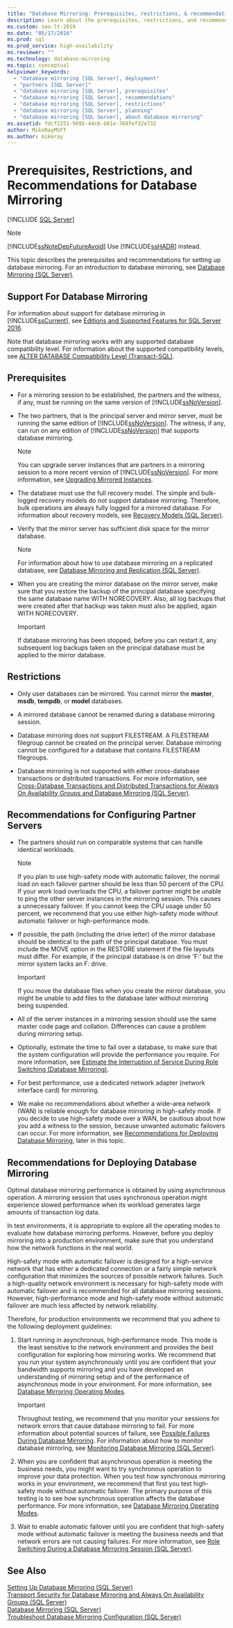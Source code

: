 ```yaml
---
title: "Database Mirroring: Prerequisites, restrictions, & recommendations"
description: Learn about the prerequisites, restrictions, and recommendations for configuring database mirroring with SQL Server. 
ms.custom: seo-lt-2019
ms.date: "05/17/2016"
ms.prod: sql
ms.prod_service: high-availability
ms.reviewer: ""
ms.technology: database-mirroring
ms.topic: conceptual
helpviewer_keywords: 
  - "database mirroring [SQL Server], deployment"
  - "partners [SQL Server]"
  - "database mirroring [SQL Server], prerequisites"
  - "database mirroring [SQL Server], recommendations"
  - "database mirroring [SQL Server], restrictions"
  - "database mirroring [SQL Server], planning"
  - "database mirroring [SQL Server], about database mirroring"
ms.assetid: fdcf2251-9895-44c6-b81e-768fef32e732
author: MikeRayMSFT
ms.author: mikeray
---
```

# Prerequisites, Restrictions, and Recommendations for Database Mirroring
 [!INCLUDE [SQL Server](../../includes/applies-to-version/sqlserver.md)]
    
> [!NOTE]  
>  [!INCLUDE[ssNoteDepFutureAvoid](../../includes/ssnotedepfutureavoid-md.md)] Use [!INCLUDE[ssHADR](../../includes/sshadr-md.md)] instead.  
  
 This topic describes the prerequisites and recommendations for setting up database mirroring. For an introduction to database mirroring, see [Database Mirroring &#40;SQL Server&#41;](../../database-engine/database-mirroring/database-mirroring-sql-server.md).  
  
  
##  <a name="DbmSupport"></a> Support For Database Mirroring  
 For information about support for database mirroring in [!INCLUDE[ssCurrent](../../includes/sscurrent-md.md)], see   [Editions and Supported Features for SQL Server 2016](../../sql-server/editions-and-components-of-sql-server-2016.md).
  
 Note that database mirroring works with any supported database compatibility level. For information about the supported compatibility levels, see [ALTER DATABASE Compatibility Level &#40;Transact-SQL&#41;](../../t-sql/statements/alter-database-transact-sql-compatibility-level.md).  
  
  
##  <a name="Prerequisites"></a> Prerequisites  
  
-   For a mirroring session to be established, the partners and the witness, if any, must be running on the same version of [!INCLUDE[ssNoVersion](../../includes/ssnoversion-md.md)].  
  
-   The two partners, that is the principal server and mirror server, must be running the same edition of [!INCLUDE[ssNoVersion](../../includes/ssnoversion-md.md)]. The witness, if any, can run on any edition of [!INCLUDE[ssNoVersion](../../includes/ssnoversion-md.md)] that supports database mirroring.  
  
    > [!NOTE]  
    >  You can upgrade server instances that are partners in a mirroring session to a more recent version of [!INCLUDE[ssNoVersion](../../includes/ssnoversion-md.md)]. For more information, see [Upgrading Mirrored Instances](../../database-engine/database-mirroring/upgrading-mirrored-instances.md).  
  
-   The database must use the full recovery model. The simple and bulk-logged recovery models do not support database mirroring. Therefore, bulk operations are always fully logged for a mirrored database. For information about recovery models, see [Recovery Models &#40;SQL Server&#41;](../../relational-databases/backup-restore/recovery-models-sql-server.md).  
  
-   Verify that the mirror server has sufficient disk space for the mirror database.  
  
    > [!NOTE]  
    >  For information about how to use database mirroring on a replicated database, see [Database Mirroring and Replication &#40;SQL Server&#41;](../../database-engine/database-mirroring/database-mirroring-and-replication-sql-server.md).  
  
-   When you are creating the mirror database on the mirror server, make sure that you restore the backup of the principal database specifying the same database name WITH NORECOVERY. Also, all log backups that were created after that backup was taken must also be applied, again WITH NORECOVERY.  
  
    > [!IMPORTANT]  
    >  If database mirroring has been stopped, before you can restart it, any subsequent log backups taken on the principal database must be applied to the mirror database.  
  
  
##  <a name="Restrictions"></a> Restrictions  
  
-   Only user databases can be mirrored. You cannot mirror the **master**, **msdb**, **tempdb**, or **model** databases.  
  
-   A mirrored database cannot be renamed during a database mirroring session.  
  
-   Database mirroring does not support FILESTREAM. A FILESTREAM filegroup cannot be created on the principal server. Database mirroring cannot be configured for a database that contains FILESTREAM filegroups.  
  
-   Database mirroring is not supported with either cross-database transactions or distributed transactions. For more information, see [Cross-Database Transactions and Distributed Transactions for Always On Availability Groups and Database Mirroring &#40;SQL Server&#41;](../../database-engine/availability-groups/windows/transactions-always-on-availability-and-database-mirroring.md).  
  
  
##  <a name="RecommendationsForPartners"></a> Recommendations for Configuring Partner Servers  
  
-   The partners should run on comparable systems that can handle identical workloads.  
  
    > [!NOTE]  
    >  If you plan to use high-safety mode with automatic failover, the normal load on each failover partner should be less than 50 percent of the CPU. If your work load overloads the CPU, a failover partner might be unable to ping the other server instances in the mirroring session. This causes a unnecessary failover. If you cannot keep the CPU usage under 50 percent, we recommend that you use either high-safety mode without automatic failover or high-performance mode.  
  
-   If possible, the path (including the drive letter) of the mirror database should be identical to the path of the principal database. You must include the MOVE option in the RESTORE statement if the file layouts must differ. For example, if the principal database is on drive 'F:' but the mirror system lacks an F: drive.  
  
    > [!IMPORTANT]  
    >  If you move the database files when you create the mirror database, you might be unable to add files to the database later without mirroring being suspended.  
  
-   All of the server instances in a mirroring session should use the same master code page and collation. Differences can cause a problem during mirroring setup.  
  
-   Optionally, estimate the time to fail over a database, to make sure that the system configuration will provide the performance you require. For more information, see [Estimate the Interruption of Service During Role Switching &#40;Database Mirroring&#41;](../../database-engine/database-mirroring/estimate-the-interruption-of-service-during-role-switching-database-mirroring.md).  
  
-   For best performance, use a dedicated network adapter (network interface card) for mirroring.  
  
-   We make no recommendations about whether a wide-area network (WAN) is reliable enough for database mirroring in high-safety mode. If you decide to use high-safety mode over a WAN, be cautious about how you add a witness to the session, because unwanted automatic failovers can occur. For more information, see [Recommendations for Deploying Database Mirroring](#RecommendationsForDeploying), later in this topic.  
  
  
##  <a name="RecommendationsForDeploying"></a> Recommendations for Deploying Database Mirroring  
 Optimal database mirroring performance is obtained by using asynchronous operation. A mirroring session that uses synchronous operation might experience slowed performance when its workload generates large amounts of transaction log data.  
  
 In test environments, it is appropriate to explore all the operating modes to evaluate how database mirroring performs. However, before you deploy mirroring into a production environment, make sure that you understand how the network functions in the real world.  
  
 High-safety mode with automatic failover is designed for a high-service network that has either a dedicated connection or a fairly simple network configuration that minimizes the sources of possible network failures. Such a high-quality network environment is necessary for high-safety mode with automatic failover and is recommended for all database mirroring sessions. However, high-performance mode and high-safety mode without automatic failover are much less affected by network reliability.  
  
 Therefore, for production environments we recommend that you adhere to the following deployment guidelines:  
  
1.  Start running in asynchronous, high-performance mode. This mode is the least sensitive to the network environment and provides the best configuration for exploring how mirroring works. We recommend that you run your system asynchronously until you are confident that your bandwidth supports mirroring and you have developed an understanding of mirroring setup and of the performance of asynchronous mode in your environment. For more information, see [Database Mirroring Operating Modes](../../database-engine/database-mirroring/database-mirroring-operating-modes.md).  
  
    > [!IMPORTANT]  
    >  Throughout testing, we recommend that you monitor your sessions for network errors that cause database mirroring to fail. For more information about potential sources of failure, see [Possible Failures During Database Mirroring](../../database-engine/database-mirroring/possible-failures-during-database-mirroring.md). For information about how to monitor database mirroring, see [Monitoring Database Mirroring &#40;SQL Server&#41;](../../database-engine/database-mirroring/monitoring-database-mirroring-sql-server.md).  
  
2.  When you are confident that asynchronous operation is meeting the business needs, you might want to try synchronous operation to improve your data protection. When you test how synchronous mirroring works in your environment, we recommend that first you test high-safety mode without automatic failover. The primary purpose of this testing is to see how synchronous operation affects the database performance. For more information, see [Database Mirroring Operating Modes](../../database-engine/database-mirroring/database-mirroring-operating-modes.md).  
  
3.  Wait to enable automatic failover until you are confident that high-safety mode without automatic failover is meeting the business needs and that network errors are not causing failures. For more information, see [Role Switching During a Database Mirroring Session &#40;SQL Server&#41;](../../database-engine/database-mirroring/role-switching-during-a-database-mirroring-session-sql-server.md).  
  
  
## See Also  
 [Setting Up Database Mirroring &#40;SQL Server&#41;](../../database-engine/database-mirroring/setting-up-database-mirroring-sql-server.md)   
 [Transport Security for Database Mirroring and Always On Availability Groups &#40;SQL Server&#41;](../../database-engine/database-mirroring/transport-security-database-mirroring-always-on-availability.md)   
 [Database Mirroring &#40;SQL Server&#41;](../../database-engine/database-mirroring/database-mirroring-sql-server.md)   
 [Troubleshoot Database Mirroring Configuration &#40;SQL Server&#41;](../../database-engine/database-mirroring/troubleshoot-database-mirroring-configuration-sql-server.md)  
  
